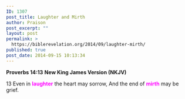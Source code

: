 ```yaml
---
ID: 1307
post_title: Laughter and Mirth
author: Praison
post_excerpt: ""
layout: post
permalink: >
  https://biblerevelation.org/2014/09/laughter-mirth/
published: true
post_date: 2014-09-15 10:13:34
---
```

<strong>Proverbs 14:13</strong>
<strong> New King James Version (NKJV)</strong>

13 Even in <span style="color: #ff00ff;"><strong>laughter</strong> </span>the heart may sorrow,
And the end of <span style="color: #ff00ff;"><strong>mirth</strong> </span>may be grief.